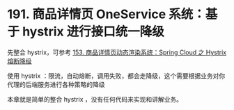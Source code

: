 # 191. 商品详情页 OneService 系统：基于 hystrix 进行接口统一降级

先整合 hystrix，可参考 [153. 商品详情页动态渲染系统：Spring Cloud 之 Hystrix 熔断降级](../dr/153.md)

使用 hystrix ：限流，自动熔断，调用失败，都会走降级，这个需要根据业务对你代理的后端服务进行各种策略的降级

本章就是简单的整合 hystrix ，没有任何代码来实现和讲解业务。
